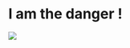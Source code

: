# I am the danger !



<img src='https://media.giphy.com/media/X8NFFtON2L0zlyDq2d/giphy.gif' > </img>
